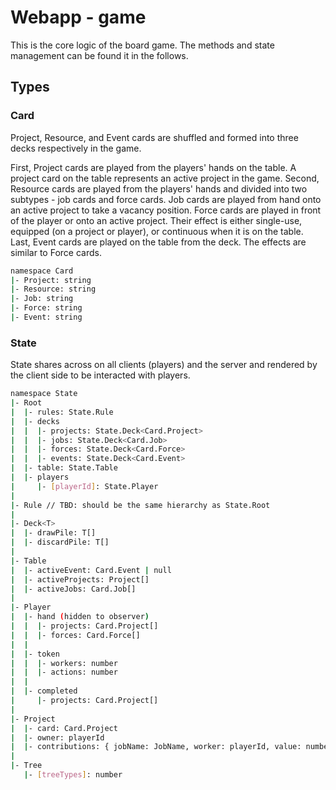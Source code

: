 # Webapp - game

This is the core logic of the board game. The methods and state management can be found it in the follows.

## Types

### Card

Project, Resource, and Event cards are shuffled and formed into three decks respectively in the game.

First, Project cards are played from the players' hands on the table. A project card on the table represents an active project in the game. Second, Resource cards are played from the players' hands and divided into two subtypes - job cards and force cards. Job cards are played from hand onto an active project to take a vacancy position. Force cards are played in front of the player or onto an active project. Their effect is either single-use, equipped (on a project or player), or continuous when it is on the table. Last, Event cards are played on the table from the deck. The effects are similar to Force cards.

```bash
namespace Card
|- Project: string
|- Resource: string
|- Job: string
|- Force: string
|- Event: string
```

### State

State shares across on all clients (players) and the server and rendered by the client side to be interacted with players.

```bash
namespace State
|- Root
|  |- rules: State.Rule
|  |- decks
|  |  |- projects: State.Deck<Card.Project>
|  |  |- jobs: State.Deck<Card.Job>
|  |  |- forces: State.Deck<Card.Force>
|  |  |- events: State.Deck<Card.Event>
|  |- table: State.Table
|  |- players
|     |- [playerId]: State.Player
|
|- Rule // TBD: should be the same hierarchy as State.Root
|
|- Deck<T>
|  |- drawPile: T[]
|  |- discardPile: T[]
|
|- Table
|  |- activeEvent: Card.Event | null
|  |- activeProjects: Project[]
|  |- activeJobs: Card.Job[]
|
|- Player
|  |- hand (hidden to observer)
|  |  |- projects: Card.Project[]
|  |  |- forces: Card.Force[]
|  |
|  |- token
|  |  |- workers: number
|  |  |- actions: number
|  |
|  |- completed
|     |- projects: Card.Project[]
|
|- Project
|  |- card: Card.Project
|  |- owner: playerId
|  |- contributions: { jobName: JobName, worker: playerId, value: number }
|
|- Tree
   |- [treeTypes]: number
```
